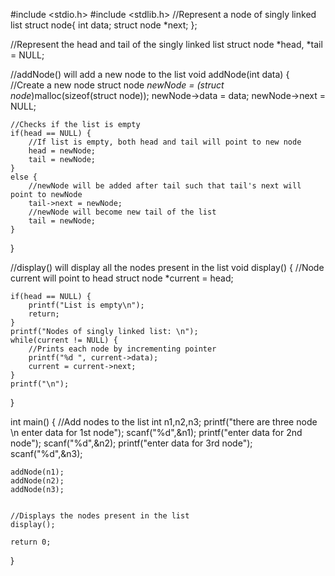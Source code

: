 #include <stdio.h>
#include <stdlib.h>
//Represent a node of singly linked list
struct node{
    int data;
    struct node *next;
};

//Represent the head and tail of the singly linked list
struct node *head, *tail = NULL;

//addNode() will add a new node to the list
void addNode(int data) {
    //Create a new node
    struct node *newNode = (struct node*)malloc(sizeof(struct node));
    newNode->data = data;
    newNode->next = NULL;

    //Checks if the list is empty
    if(head == NULL) {
        //If list is empty, both head and tail will point to new node
        head = newNode;
        tail = newNode;
    }
    else {
        //newNode will be added after tail such that tail's next will point to newNode
        tail->next = newNode;
        //newNode will become new tail of the list
        tail = newNode;
    }
}

//display() will display all the nodes present in the list
void display() {
    //Node current will point to head
    struct node *current = head;

    if(head == NULL) {
        printf("List is empty\n");
        return;
    }
    printf("Nodes of singly linked list: \n");
    while(current != NULL) {
        //Prints each node by incrementing pointer
        printf("%d ", current->data);
        current = current->next;
    }
    printf("\n");
}

int main()
{
    //Add nodes to the list
    int n1,n2,n3;
    printf("there are three node \n enter data for 1st node");
    scanf("%d",&n1);
    printf("enter data for 2nd  node");
    scanf("%d",&n2);
    printf("enter data for 3rd node");
     scanf("%d",&n3);


    addNode(n1);
    addNode(n2);
    addNode(n3);


    //Displays the nodes present in the list
    display();

    return 0;
}
